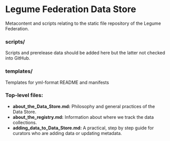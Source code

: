 # Legume Federation Data Store
Metacontent and scripts relating to the static file repository of the Legume Federation.

### scripts/
Scripts and prerelease data should be added here but the latter not checked into GitHub.

### templates/
Templates for yml-format README and manifests

### Top-level files:
* **about_the_Data_Store.md:** Philosophy and general practices of the Data Store.
* **about_the_registry.md:** Information about where we track the data collections.
* **adding_data_to_Data_Store.md:** A practical, step by step guide for curators who are adding data or updating metadata.

